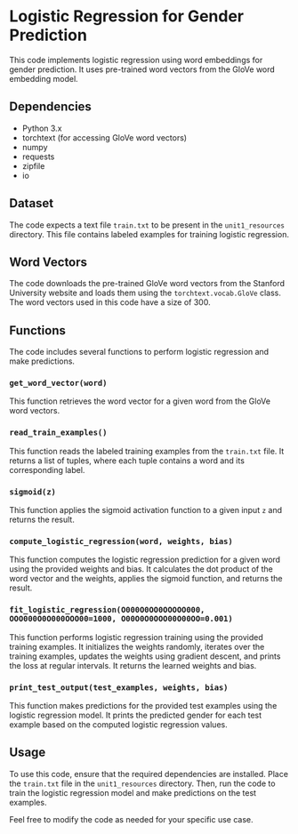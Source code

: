 # Logistic Regression for Gender Prediction

This code implements logistic regression using word embeddings for gender prediction. It uses pre-trained word vectors from the GloVe word embedding model.

## Dependencies
- Python 3.x
- torchtext (for accessing GloVe word vectors)
- numpy
- requests
- zipfile
- io

## Dataset
The code expects a text file `train.txt` to be present in the `unit1_resources` directory. This file contains labeled examples for training logistic regression.

## Word Vectors
The code downloads the pre-trained GloVe word vectors from the Stanford University website and loads them using the `torchtext.vocab.GloVe` class. The word vectors used in this code have a size of 300.

## Functions
The code includes several functions to perform logistic regression and make predictions.

### `get_word_vector(word)`
This function retrieves the word vector for a given word from the GloVe word vectors.

### `read_train_examples()`
This function reads the labeled training examples from the `train.txt` file. It returns a list of tuples, where each tuple contains a word and its corresponding label.

### `sigmoid(z)`
This function applies the sigmoid activation function to a given input `z` and returns the result.

### `compute_logistic_regression(word, weights, bias)`
This function computes the logistic regression prediction for a given word using the provided weights and bias. It calculates the dot product of the word vector and the weights, applies the sigmoid function, and returns the result.

### `fit_logistic_regression(O000O0OO0OOOOO000, OOO000O0O000OOO00=1000, O00O0O0OOO00O00OO=0.001)`
This function performs logistic regression training using the provided training examples. It initializes the weights randomly, iterates over the training examples, updates the weights using gradient descent, and prints the loss at regular intervals. It returns the learned weights and bias.

### `print_test_output(test_examples, weights, bias)`
This function makes predictions for the provided test examples using the logistic regression model. It prints the predicted gender for each test example based on the computed logistic regression values.

## Usage
To use this code, ensure that the required dependencies are installed. Place the `train.txt` file in the `unit1_resources` directory. Then, run the code to train the logistic regression model and make predictions on the test examples.

Feel free to modify the code as needed for your specific use case.
